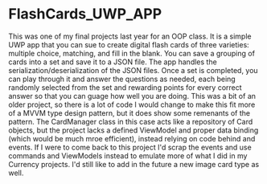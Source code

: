 # FlashCards_UWP_APP
This was one of my final projects last year for an OOP class. It is a simple UWP app that you can sue to create digital flash cards of three varieties: multiple choice, matching, and fill in the blank. You can save a grouping of cards into a set and save it to a JSON file. The app handles the serialization/deserialization of the JSON files. Once a set is completed, you can play through it and answer the questions as needed, each being randomly selected from the set and rewarding points for every correct answer so that you can guage how
well you are doing. This was a bit of an older project, so there is a lot of code I would change to make this fit more of a MVVM type design pattern, but it does show some remenants of the pattern. The CardManager class in this case acts like a repository of Card objects, but the project lacks a defined ViewModel and proper data binding (which would be much mroe efficient), instead relying on code behind and events. If I were to come back to this project I'd scrap the events and use commands and ViewModels instead to emulate more of what I did in my Currency projects. I'd still like to add in the future a new image card type as well.
